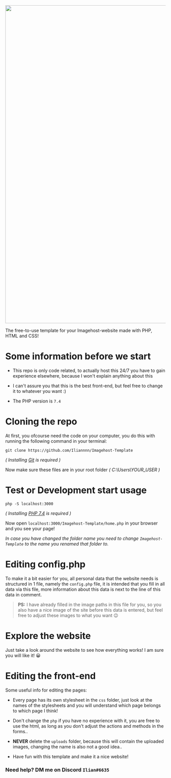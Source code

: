 <img src="https://media.discordapp.net/attachments/833275305812426772/900308051188387840/Imagehost_Template_Banner.png?width=1260&height=630" width="1000px">

The free-to-use template for your Imagehost-website made with PHP, HTML and CSS!

# Some information before we start

- This repo is only code related, to actually host this 24/7 you have to gain experience elsewhere, because I won't explain anything about this

- I can't assure you that this is the best front-end, but feel free to change it to whatever you want :)

- The PHP version is `7.4`

# Cloning the repo
At first, you ofcourse need the code on your computer, you do this with running the following command in your terminal:
```
git clone https://github.com/Iliannnn/Imagehost-Template
```
*( Installing [Git](https://git-scm.com/) is required )*

Now make sure these files are in your root folder *( C:\Users\YOUR_USER )*

# Test or Development start usage

```
php -S localhost:3000
```
*( Installing [PHP 7.4](https://windows.php.net/download#php-7.4) is required )*

Now open `localhost:3000/Imagehost-Template/home.php` in your browser and you see your page!

*In case you have changed the folder name you need to change `Imagehost-Template` to the name you renamed that folder to.*

# Editing config.php

To make it a bit easier for you, all personal data that the website needs is structured in 1 file, namely the `config.php` file, it is intended that you fill in all data via this file, more information about this data is next to the line of this data in comment.

> **PS:** I have already filled in the image paths in this file for you, so you also have a nice image of the site before this data is entered, but feel free to adjust these images to what you want 😉

# Explore the website

Just take a look around the website to see how everything works! I am sure you will like it! 😀

# Editing the front-end

Some useful info for editing the pages:
- Every page has its own stylesheet in the `css` folder, just look at the names of the stylesheets and you will understand which page belongs to which page I think!

- Don't change the `php` if you have no experience with it, you are free to use the html, as long as you don't adjust the actions and methods in the forms..

- **NEVER** delete the `uploads` folder, because this will contain the uploaded images, changing the name is also not a good idea..

- Have fun with this template and make it a nice website!

### Need help? DM me on Discord `Ilian#6635`
